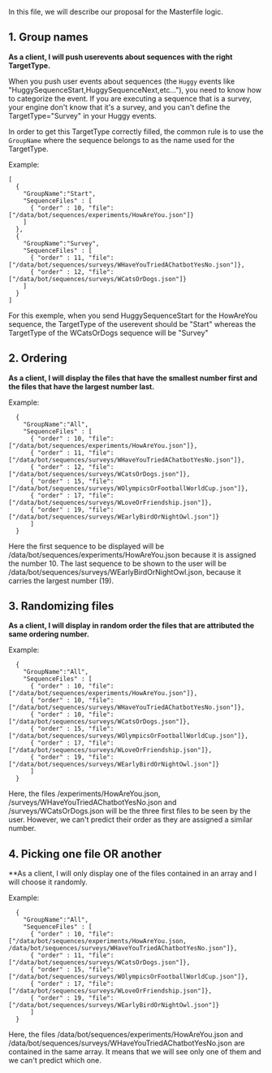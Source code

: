 
In this file, we will describe our proposal for the Masterfile logic. 

## 1. Group names

**As a client, I will push userevents about sequences with the right TargetType.**

When you push user events about sequences (the `Huggy` events like "HuggySequenceStart,HuggySequenceNext,etc..."), you need to know how to categorize the event. If you are executing a sequence that is a survey, your engine don't know that it's a survey, and you can't define the TargetType="Survey" in your Huggy events.

In order to get this TargetType correctly filled, the common rule is to use the `GroupName` where the sequence belongs to as the name used for the TargetType.

Example:
```
[
  {
    "GroupName":"Start",
    "SequenceFiles" : [
      { "order" : 10, "file": ["/data/bot/sequences/experiments/HowAreYou.json"]}
    ]
  },
  {
    "GroupName":"Survey",
    "SequenceFiles" : [
      { "order" : 11, "file": ["/data/bot/sequences/surveys/WHaveYouTriedAChatbotYesNo.json"]},
      { "order" : 12, "file": ["/data/bot/sequences/surveys/WCatsOrDogs.json"]}
    ]
  }
]
```

For this exemple, when you send HuggySequenceStart for the HowAreYou sequence, the TargetType of the userevent should be "Start" whereas the TargetType of the WCatsOrDogs sequence will be "Survey"


## 2. Ordering

**As a client, I will display the files that have the smallest number first and the files that have the largest number last.**

Example:
```
  {
    "GroupName":"All",
    "SequenceFiles" : [
      { "order" : 10, "file": ["/data/bot/sequences/experiments/HowAreYou.json"]},
      { "order" : 11, "file": ["/data/bot/sequences/surveys/WHaveYouTriedAChatbotYesNo.json"]},
      { "order" : 12, "file": ["/data/bot/sequences/surveys/WCatsOrDogs.json"]},
      { "order" : 15, "file": ["/data/bot/sequences/surveys/WOlympicsOrFootballWorldCup.json"]},
      { "order" : 17, "file": ["/data/bot/sequences/surveys/WLoveOrFriendship.json"]},
      { "order" : 19, "file": ["/data/bot/sequences/surveys/WEarlyBirdOrNightOwl.json"]}
      ]
  }
```

Here the first sequence to be displayed will be /data/bot/sequences/experiments/HowAreYou.json because it is assigned the number 10. The last sequence to be shown to the user will be /data/bot/sequences/surveys/WEarlyBirdOrNightOwl.json, because it carries the largest number (19). 


## 3. Randomizing files

**As a client, I will display in random order the files that are attributed the same ordering number.**

Example:
```
  {
    "GroupName":"All",
    "SequenceFiles" : [
      { "order" : 10, "file": ["/data/bot/sequences/experiments/HowAreYou.json"]},
      { "order" : 10, "file": ["/data/bot/sequences/surveys/WHaveYouTriedAChatbotYesNo.json"]},
      { "order" : 10, "file": ["/data/bot/sequences/surveys/WCatsOrDogs.json"]},
      { "order" : 15, "file": ["/data/bot/sequences/surveys/WOlympicsOrFootballWorldCup.json"]},
      { "order" : 17, "file": ["/data/bot/sequences/surveys/WLoveOrFriendship.json"]},
      { "order" : 19, "file": ["/data/bot/sequences/surveys/WEarlyBirdOrNightOwl.json"]}
      ]
  }
```
Here, the files /experiments/HowAreYou.json, /surveys/WHaveYouTriedAChatbotYesNo.json and /surveys/WCatsOrDogs.json will be the three first files to be seen by the user. However, we can't predict their order as they are assigned a similar number.

## 4. Picking one file OR another

**As a client, I will only display one of the files contained in an array and I will choose it randomly.

Example:
```
  {
    "GroupName":"All",
    "SequenceFiles" : [
      { "order" : 10, "file": ["/data/bot/sequences/experiments/HowAreYou.json, /data/bot/sequences/surveys/WHaveYouTriedAChatbotYesNo.json"]},
      { "order" : 11, "file": ["/data/bot/sequences/surveys/WCatsOrDogs.json"]},
      { "order" : 15, "file": ["/data/bot/sequences/surveys/WOlympicsOrFootballWorldCup.json"]},
      { "order" : 17, "file": ["/data/bot/sequences/surveys/WLoveOrFriendship.json"]},
      { "order" : 19, "file": ["/data/bot/sequences/surveys/WEarlyBirdOrNightOwl.json"]}
      ]
  }
```
Here, the files /data/bot/sequences/experiments/HowAreYou.json and /data/bot/sequences/surveys/WHaveYouTriedAChatbotYesNo.json are contained in the same array. It means that we will see only one of them and we can't predict which one.

